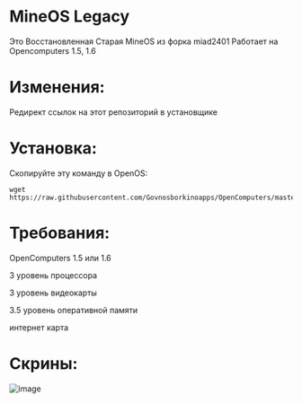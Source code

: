 # MineOS Legacy

Это Восстановленная Старая MineOS из форка miad2401
Работает на Opencomputers 1.5, 1.6

# Изменения:

Редирект ссылок на этот репозиторий в установщике


# Установка:
Скопируйте эту команду в OpenOS: 
    
    wget https://raw.githubusercontent.com/Govnosborkinoapps/OpenComputers/master/Installer/Installer.lua

# Требования: 

OpenComputers 1.5 или 1.6

3 уровень процессора

3 уровень видеокарты

3.5 уровень оперативной памяти

интернет карта
# Скрины:

![image](https://github.com/Govnosborkinoapps/OpenComputers/assets/83592338/9319b2a5-b74d-49aa-a714-2f37900d55f8)


